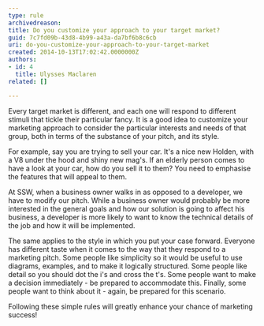 ```yaml
---
type: rule
archivedreason: 
title: Do you customize your approach to your target market?
guid: 7c7fd09b-43d8-4b99-a43a-da7bf6b8c6cb
uri: do-you-customize-your-approach-to-your-target-market
created: 2014-10-13T17:02:42.0000000Z
authors:
- id: 4
  title: Ulysses Maclaren
related: []

---
```


Every target market is different, and each one will respond to different stimuli that tickle their particular fancy. It is a good idea to customize your marketing approach to consider the particular interests and needs of that group, both in terms of the substance of your pitch, and its style.

For example, say you are trying to sell your car. It's a nice new Holden, with a V8 under the hood and shiny new mag's. If an elderly person comes to have a look at your car, how do you sell it to them? You need to emphasise the features that will appeal to them.

<!--endintro-->

At SSW, when a business owner walks in as opposed to a developer, we have to modify our pitch. While a business owner would probably be more interested in the general goals and how our solution is going to affect his business, a developer is more likely to want to know the technical details of the job and how it will be implemented.

The same applies to the style in which you put your case forward. Everyone has different taste when it comes to the way that they respond to a marketing pitch. Some people like simplicity so it would be useful to use diagrams, examples, and to make it logically structured. Some people like detail so you should dot the i's and cross the t's. Some people want to make a decision immediately - be prepared to accommodate this. Finally, some people want to think about it - again, be prepared for this scenario.

Following these simple rules will greatly enhance your chance of marketing success!
